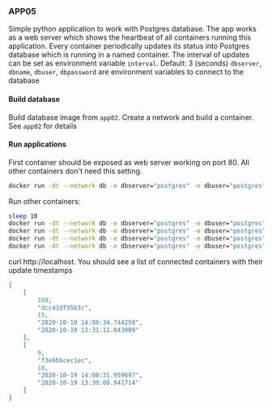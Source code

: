 ### APP05

Simple python application to work with Postgres database.
The app works as a web server which shows the heartbeat of all containers running this application. Every container periodically updates its status into Postgres database which is running in a named container.
The interval of updates can be set as environment variable ```interval```. Default: 3 (seconds)
```dbserver```, ```dbname```, ```dbuser```, ```dbpassword``` are environment variables to connect to the database

#### Build database

Build database image from ```app02```. Create a network and build a container. See ```app02``` for details

#### Run applications

First container should be exposed as web server working on port 80. All other containers don't need this setting.
``` bash
docker run -dt --network db -e dbserver="postgres" -e dbuser="postgres" -e dbpassword="mysecret" -e dbname="app" -e interval=15 -p 80:80 --name app05 app05
```
Run other containers:
``` bash
sleep 10
docker run -dt --network db -e dbserver="postgres" -e dbuser="postgres" -e dbpassword="mysecret" -e dbname="app" -e interval=1 app05
docker run -dt --network db -e dbserver="postgres" -e dbuser="postgres" -e dbpassword="mysecret" -e dbname="app" -e interval=3 app05
docker run -dt --network db -e dbserver="postgres" -e dbuser="postgres" -e dbpassword="mysecret" -e dbname="app" -e interval=5 app05
docker run -dt --network db -e dbserver="postgres" -e dbuser="postgres" -e dbpassword="mysecret" -e dbname="app" -e interval=10 app05
```

curl http://localhost. You should see a list of connected containers with their update timestamps
``` json
[
    [
        109,
        "dcc41df95b3c",
        15,
        "2020-10-19 14:08:34.744258",
        "2020-10-19 13:31:11.043909"
    ],
    [
        9,
        "f3e6bbcec1ec",
        10,
        "2020-10-19 14:08:31.959897",
        "2020-10-19 13:30:08.941714"
    ]
]
```

